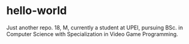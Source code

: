 # hello-world
Just another repo.
18, M, currently a student at UPEI, pursuing BSc. in Computer Science with Specialization in Video Game Programming.
